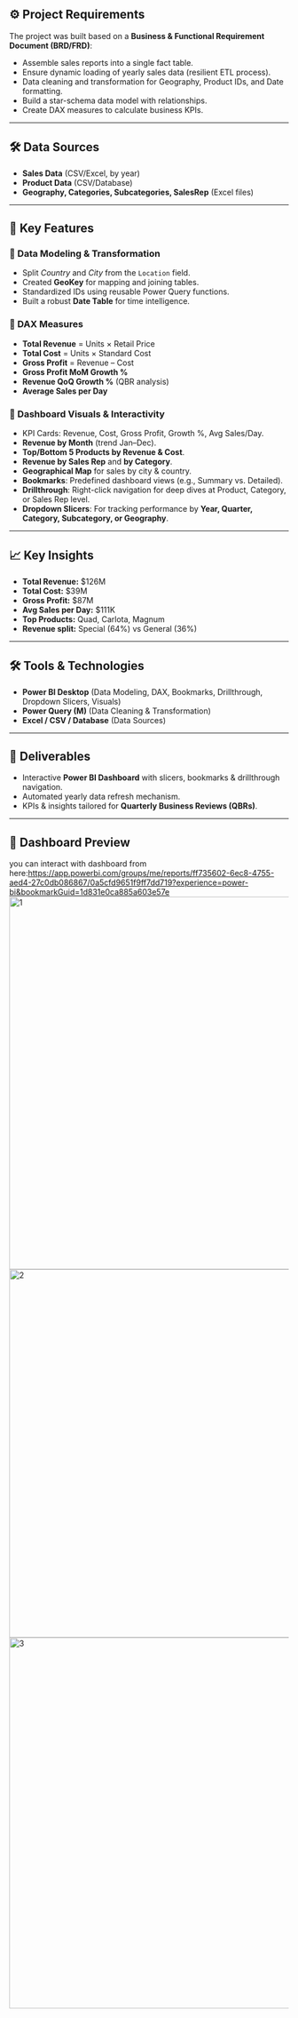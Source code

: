 ## ⚙️ Project Requirements  
The project was built based on a **Business & Functional Requirement Document (BRD/FRD)**:  
- Assemble sales reports into a single fact table.  
- Ensure dynamic loading of yearly sales data (resilient ETL process).  
- Data cleaning and transformation for Geography, Product IDs, and Date formatting.  
- Build a star-schema data model with relationships.  
- Create DAX measures to calculate business KPIs.  

---

## 🛠️ Data Sources  
- **Sales Data** (CSV/Excel, by year)  
- **Product Data** (CSV/Database)  
- **Geography, Categories, Subcategories, SalesRep** (Excel files)  

---

## 🔑 Key Features  

### 🔹 Data Modeling & Transformation  
- Split *Country* and *City* from the `Location` field.  
- Created **GeoKey** for mapping and joining tables.  
- Standardized IDs using reusable Power Query functions.  
- Built a robust **Date Table** for time intelligence.  

### 🔹 DAX Measures  
- **Total Revenue** = Units × Retail Price  
- **Total Cost** = Units × Standard Cost  
- **Gross Profit** = Revenue – Cost  
- **Gross Profit MoM Growth %**  
- **Revenue QoQ Growth %** (QBR analysis)  
- **Average Sales per Day**  

### 🔹 Dashboard Visuals & Interactivity  
- KPI Cards: Revenue, Cost, Gross Profit, Growth %, Avg Sales/Day.  
- **Revenue by Month** (trend Jan–Dec).  
- **Top/Bottom 5 Products by Revenue & Cost**.  
- **Revenue by Sales Rep** and **by Category**.  
- **Geographical Map** for sales by city & country.  
- **Bookmarks**: Predefined dashboard views (e.g., Summary vs. Detailed).  
- **Drillthrough**: Right-click navigation for deep dives at Product, Category, or Sales Rep level.  
- **Dropdown Slicers**: For tracking performance by **Year, Quarter, Category, Subcategory, or Geography**.  

---

## 📈 Key Insights  
- **Total Revenue:** $126M  
- **Total Cost:** $39M  
- **Gross Profit:** $87M  
- **Avg Sales per Day:** $111K  
- **Top Products:** Quad, Carlota, Magnum  
- **Revenue split:** Special (64%) vs General (36%)  

---

## 🛠️ Tools & Technologies  
- **Power BI Desktop** (Data Modeling, DAX, Bookmarks, Drillthrough, Dropdown Slicers, Visuals)  
- **Power Query (M)** (Data Cleaning & Transformation)  
- **Excel / CSV / Database** (Data Sources)  

---

## 🚀 Deliverables  
- Interactive **Power BI Dashboard** with slicers, bookmarks & drillthrough navigation.  
- Automated yearly data refresh mechanism.  
- KPIs & insights tailored for **Quarterly Business Reviews (QBRs)**.  

---

## 📸 Dashboard Preview
you can interact with dashboard from here:https://app.powerbi.com/groups/me/reports/ff735602-6ec8-4755-aed4-27c0db086867/0a5cfd9651f9ff7dd719?experience=power-bi&bookmarkGuid=1d831e0ca885a603e57e
<img width="1399" height="671" alt="1" src="https://github.com/user-attachments/assets/ad3b0c0d-84ef-4eef-a511-ee56b4db9a95" />
<img width="1396" height="663" alt="2" src="https://github.com/user-attachments/assets/09c4896a-aa06-498f-a9cb-663db2b5dc89" />
<img width="1391" height="668" alt="3" src="https://github.com/user-attachments/assets/4488c28e-6550-4e3a-a7c0-fe70338549f3" />
